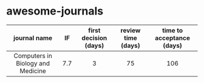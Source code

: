# awesome-journals


| journal name | IF | first decision (days) | review time (days) | time to acceptance (days) |
|:---------:|:---------:|:---------:|:---------:|:---------:|
| Computers in Biology and Medicine | 7.7 | 3 | 75 | 106 |
